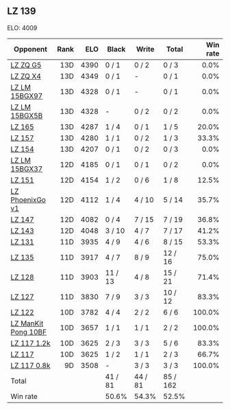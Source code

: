 ## LZ 139 ##

ELO: 4009

Opponent | Rank | ELO | Black | Write | Total | Win rate
---------|-----:|----:|-------|-------|-------|-------:
[LZ ZQ G5](LZ%20ZQ%20G5.md) | 13D | 4390 | 0 / 1 | 0 / 2 | 0 / 3 | 0.0%
[LZ ZQ X4](LZ%20ZQ%20X4.md) | 13D | 4349 | 0 / 1 | - | 0 / 1 | 0.0%
[LZ LM 15BGX97](LZ%20LM%2015BGX97.md) | 13D | 4328 | 0 / 1 | - | 0 / 1 | 0.0%
[LZ LM 15BGX5B](LZ%20LM%2015BGX5B.md) | 13D | 4328 | - | 0 / 2 | 0 / 2 | 0.0%
[LZ 165](LZ%20165.md) | 13D | 4287 | 1 / 4 | 0 / 1 | 1 / 5 | 20.0%
[LZ 157](LZ%20157.md) | 13D | 4280 | 1 / 1 | 0 / 2 | 1 / 3 | 33.3%
[LZ 154](LZ%20154.md) | 13D | 4207 | 0 / 1 | 0 / 2 | 0 / 3 | 0.0%
[LZ LM 15BGX37](LZ%20LM%2015BGX37.md) | 12D | 4185 | 0 / 1 | 0 / 1 | 0 / 2 | 0.0%
[LZ 151](LZ%20151.md) | 12D | 4154 | 1 / 2 | 0 / 6 | 1 / 8 | 12.5%
[LZ PhoenixGo v1](LZ%20PhoenixGo%20v1.md) | 12D | 4112 | 1 / 4 | 4 / 10 | 5 / 14 | 35.7%
[LZ 147](LZ%20147.md) | 12D | 4082 | 0 / 4 | 7 / 15 | 7 / 19 | 36.8%
[LZ 143](LZ%20143.md) | 12D | 4048 | 3 / 10 | 4 / 7 | 7 / 17 | 41.2%
[LZ 131](LZ%20131.md) | 11D | 3935 | 4 / 9 | 4 / 6 | 8 / 15 | 53.3%
[LZ 135](LZ%20135.md) | 11D | 3917 | 4 / 7 | 8 / 9 | 12 / 16 | 75.0%
[LZ 128](LZ%20128.md) | 11D | 3903 | 11 / 13 | 4 / 8 | 15 / 21 | 71.4%
[LZ 127](LZ%20127.md) | 11D | 3830 | 7 / 9 | 3 / 3 | 10 / 12 | 83.3%
[LZ 122](LZ%20122.md) | 10D | 3782 | 4 / 4 | 2 / 2 | 6 / 6 | 100.0%
[LZ ManKit Pong 10BF](LZ%20ManKit%20Pong%2010BF.md) | 10D | 3657 | 1 / 1 | 1 / 1 | 2 / 2 | 100.0%
[LZ 117 1.2k](LZ%20117%201.2k.md) | 10D | 3625 | 2 / 3 | 3 / 3 | 5 / 6 | 83.3%
[LZ 117](LZ%20117.md) | 10D | 3625 | 1 / 2 | 1 / 1 | 2 / 3 | 66.7%
[LZ 117 0.8k](LZ%20117%200.8k.md) | 9D | 3508 | - | 3 / 3 | 3 / 3 | 100.0%
Total | | | 41 / 81 | 44 / 81 | 85 / 162 | 
Win rate| | | 50.6% | 54.3% | 52.5% | 
